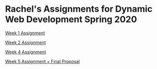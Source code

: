 # Rachel's Assignments for Dynamic Web Development Spring 2020

[Week 1 Assignment](https://github.com/raclim/Dynamic/tree/master/week1)

[Week 2 Assignment](https://github.com/raclim/Dynamic/tree/master/week2)

[Week 4 Assignment](https://github.com/raclim/Dynamic/tree/master/week4)

[Week 5 Assignment + Final Proposal](https://github.com/raclim/Dynamic/tree/master/love-app-dwd)